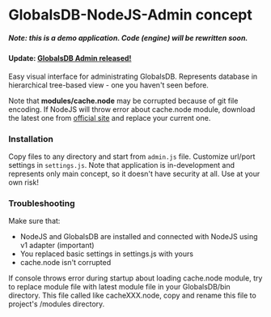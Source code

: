 GlobalsDB-NodeJS-Admin <b>concept</b>
======================

##### Note: this is a <i>demo</i> application. Code (engine) will be rewritten soon.

#### Update: <a href="https://github.com/ZitRos/globalsDB-Admin-NodeJS">GlobalsDB Admin released!</a>

Easy visual interface for administrating GlobalsDB. Represents database in hierarchical tree-based view - one you haven't seen before.

Note that <b>modules/cache.node</b> may be corrupted because of git file encoding. If NodeJS will throw error about cache.node module, download the latest one from [official site](http://www.globalsdb.org/downloads) and replace your current one.

### Installation

Copy files to any directory and start from <code>admin.js</code> file. Customize url/port settings in <code>settings.js</code>. Note that application is in-development and represents only main concept, so it doesn't have security at all. Use at your own risk!

### Troubleshooting

Make sure that:
* NodeJS and GlobalsDB are installed and connected with NodeJS using v1 adapter (important)
* You replaced basic settings in settings.js with yours
* cache.node isn't corrupted

If console throws error during startup about loading cache.node module, try to replace module file with latest module file in your GlobalsDB/bin directory. This file called like cacheXXX.node, copy and rename this file to project's /modules directory.

